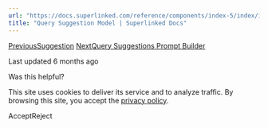 ```yaml
---
url: "https://docs.superlinked.com/reference/components/index-5/index/index-1/query_suggestion_model"
title: "Query Suggestion Model | Superlinked Docs"
---
```


[PreviousSuggestion](https://docs.superlinked.com/reference/components/index-5/index/index-1) [NextQuery Suggestions Prompt Builder](https://docs.superlinked.com/reference/components/index-5/index/index-1/query_suggestions_prompt_builder)

Last updated 6 months ago

Was this helpful?

This site uses cookies to deliver its service and to analyze traffic. By browsing this site, you accept the [privacy policy](https://superlinked.com/policies/privacy-policy).

AcceptReject